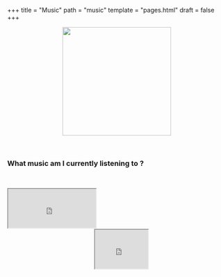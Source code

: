 +++
title = "Music"
path = "music"
template = "pages.html"
draft = false
+++

<div align="center">

 <p align="center">
   
  <img src="https://sachinsenal0x64.github.io/picx-images-hosting/pepe-listening-to-music.283fpx8jor0g.gif" alt=" " align="center" width="250" height="250"> 
  
</p>
</div>

<br>

### What music am I currently listening to ?

<br>

<div align="left">
 <p style="text-align:left;">
    <iframe src="https://embed.tidal.com/tracks/294404537?disableAnalytics=true" style="width:40%;height:90px"></iframe> 
   <span style="float:right;">
    <iframe src="https://embed.tidal.com/tracks/294404536?disableAnalytics=true" style="width:40%;height:90px"></iframe>
   </span>
 </p>

</div>
